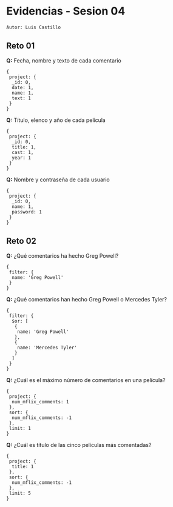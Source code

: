 # Evidencias - Sesion 04

`Autor: Luis Castillo`

## Reto 01

**Q:** Fecha, nombre y texto de cada comentario

```
{
 project: {
  _id: 0,
  date: 1,
  name: 1,
  text: 1
 }
}
```



**Q:** Título, elenco y año de cada película

```
{
 project: {
  _id: 0,
  title: 1,
  cast: 1,
  year: 1
 }
}
```



**Q:**  Nombre y contraseña de cada usuario

``` 
{
 project: {
  _id: 0,
  name: 1,
  password: 1
 }
}
```



## Reto 02

**Q:** ¿Qué comentarios ha hecho Greg Powell?

``` 
{
 filter: {
  name: 'Greg Powell'
 }
}
```



**Q:** ¿Qué comentarios han hecho Greg Powell o Mercedes Tyler?

```
{
 filter: {
  $or: [
   {
    name: 'Greg Powell'
   },
   {
    name: 'Mercedes Tyler'
   }
  ]
 }
}
```



**Q:** ¿Cuál es el máximo número de comentarios en una película?

``` 
{
 project: {
  num_mflix_comments: 1
 },
 sort: {
  num_mflix_comments: -1
 },
 limit: 1
}
```



**Q:** ¿Cuál es título de las cinco películas más comentadas?

``` 
{
 project: {
  title: 1
 },
 sort: {
  num_mflix_comments: -1
 },
 limit: 5
}
```